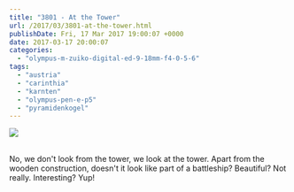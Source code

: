 ```yaml
---
title: "3801 - At the Tower"
url: /2017/03/3801-at-the-tower.html
publishDate: Fri, 17 Mar 2017 19:00:07 +0000
date: 2017-03-17 20:00:07
categories: 
  - "olympus-m-zuiko-digital-ed-9-18mm-f4-0-5-6"
tags: 
  - "austria"
  - "carinthia"
  - "karnten"
  - "olympus-pen-e-p5"
  - "pyramidenkogel"
---
```

<div class="container">
<div class="center"><a target="_blank" href="https://d25zfm9zpd7gm5.cloudfront.net/1200x1200/2016/20160903_172544_lr.jpg"><img class="webfeedsFeaturedVisual" src="https://d25zfm9zpd7gm5.cloudfront.net/0600x0600/2016/20160903_172544_lr.jpg" /></a></div>
</div>
<br />

No, we don't look from the tower, we look at the tower. Apart from the wooden construction, doesn't it look like part of a battleship? Beautiful? Not really. Interesting? Yup!
